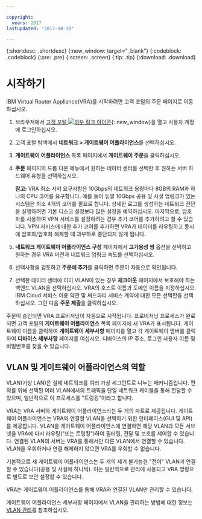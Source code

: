 ```yaml
---

copyright:
  years: 2017
lastupdated: "2017-10-30"

---
```


{:shortdesc: .shortdesc}
{:new_window: target="_blank"}
{:codeblock: .codeblock}
{:pre: .pre}
{:screen: .screen}
{:tip: .tip}
{:download: .download}


# 시작하기
IBM Virtual Router Appliance(VRA)를 시작하려면 고객 포털의 주문 페이지로 이동하십시오.

1. 브라우저에서 [고객 포털 ![외부 링크 아이콘](../../icons/launch-glyph.svg "외부 링크 아이콘")](https://control.softlayer.com/){: new_window}을 열고 사용자 계정에 로그인하십시오.
2. 고객 포털 탐색에서 **네트워크 > 게이트웨이 어플라이언스**를 선택하십시오.
3. **게이트웨이 어플라이언스** 목록 페이지에서 **게이트웨이 주문**을 클릭하십시오.
4. **주문** 페이지의 드롭 다운 메뉴에서 원하는 데이터 센터를 선택한 후 원하는 서버 하드웨어 유형을 선택하십시오.

    **참고:** VRA 최소 서버 요구사항은 10Gbps의 네트워크 용량마다 8GB의 RAM과 하나의 CPU 코어를 요구합니다. 예를 들어 듀얼 10Gbps 공용 및 사설 업링크가 있는 시스템은 최소 4개의 코어를 필요로 합니다. 상세한 로그를 생성하는 네트워크 진단을 실행하려면 기본 디스크 설정보다 많은 설정을 예약하십시오. 마지막으로, 암호화를 사용하여 VPN 서비스를 설정하려는 경우 추가 코어를 추가하려고 할 수 있습니다. VPN 서비스에 대한 추가 코어를 추가하면 VRA가 데이터를 라우팅하고 동시에 암호화/암호화 해제할 때 과부하로 중단되지 않게 됩니다.

5. **네트워크 게이트웨이 어플라이언스 구성** 페이지에서 **고가용성 쌍** 옵션을 선택하고 원하는 경우 VRA 버전과 네트워크 업링크 속도를 선택하십시오.
6. 선택사항을 검토하고 **주문에 추가**를 클릭하면 주문이 자동으로 확인됩니다.
7. 선택한 데이터 센터에 이미 VLAN이 있는 경우 **체크아웃** 페이지에서 보호해야 하는 백엔드 VLAN을 선택하십시오. VRA의 호스트 이름과 도메인 이름을 지정하십시오. IBM Cloud 서비스 이용 약관 및 써드파티 서비스 계약에 대한 모든 선택란을 선택하십시오. 그런 다음 **주문 제출**을 클릭하십시오.

주문이 승인되면 VRA 프로비저닝이 자동으로 시작됩니다. 프로비저닝 프로세스가 완료되면 고객 포털의 **게이트웨이 어플라이언스** 목록 페이지에 새 VRA가 표시됩니다. 게이트웨이 이름을 클릭하여 **게이트웨이 세부사항** 페이지를 열고 각 게이트웨이 멤버를 클릭하여 **디바이스 세부사항** 페이지를 여십시오. 디바이스의 IP 주소, 로그인 사용자 이름 및 비밀번호를 찾을 수 있습니다.  
 
## VLAN 및 게이트웨이 어플라이언스의 역할
VLAN(가상 LAN)은 실제 네트워크를 여러 가상 세그먼트로 나누는 메커니즘입니다. 편의를 위해 선택된 여러 VLAN에서의 트래픽을 단일 네트워크 케이블을 통해 전달할 수 있으며, 일반적으로 이 프로세스를 "트렁킹"이라고 합니다.

VRA는 VRA 서버와 게이트웨이 어플라이언스라는 두 개의 파트로 제공됩니다. 게이트웨이 어플라이언스는 VRA와 연결할 VLAN을 선택하기 위한 인터페이스(GUI 및 API)를 제공합니다. VLAN을 게이트웨이 어플라이언스에 연결하면 해당 VLAN과 모든 서브넷을 VRA에 다시 라우팅("또는 트렁킹")하여 필터링, 전달 및 보호를 제어할 수 있습니다. 연결된 VLAN의 서버는 VRA를 통해서만 다른 VLAN에서 연결할 수 있습니다. VLAN을 우회하거나 연결 해제하지 않으면 VRA를 우회할 수 없습니다.

기본적으로 새 게이트웨이 어플라이언스는 두 개의 제거 불가능한 "전이" VLAN과 연결할 수 있습니다(공용 및 사설에 하나씩). 이는 일반적으로 관리에 사용되고 VRA 명령으로 별도로 보안 설정할 수 있습니다.

VRA는 게이트웨이 어플라이언스를 통해 VRA와 연결된 VLAN만 관리할 수 있습니다.

게이트웨이 어플라이언스 세부사항 페이지에서 VLAN을 관리하는 방법에 대한 정보는 [VLAN 관리](manage-vlans.html)를 참조하십시오.
